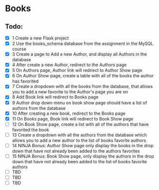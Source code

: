 # Books

## Todo:
- [x] 1 Create a new Flask project
- [x] 2 Use the books_schema database from the assignment in the MySQL course
- [x] 3 Create a page to Add a new Author, and display all Authors in the database
- [x] 4 After create a new Author, redirect to the Authors page
- [x] 5 On Authors page, Author link will redirect to Author Show page 
- [x] 6 On Author Show page, create a table with all of the books the author has favorited
- [x] 7 Create a dropdown with all the books from the database, that allows you to add a new favorite to the Author's page you are on
- [x] 8 Add Book link will redirect to Books page
- [x] 9 Author drop down menu on book show page should have a list of authors from the database
- [x] 10 After creating a new book, redirect to the Books page
- [x] 11 On Books page, Book link will redirect to Book Show page
- [ ] 12 On Book Show page, create a list with all of the authors that have favorited the book
- [ ] 13 Create a dropdown with all the authors from the database which allows you to add a new author to the list of books favorite authors
- [ ] 14 NINJA Bonus: Author Show page only display the books in the drop down that have not already been added to the authors favorites
- [ ] 15 NINJA Bonus: Book Show page, only display the authors in the drop down that have not already been added to the list of books favorite authors
- [ ] TBD
- [ ] TBD
- [ ] TBD